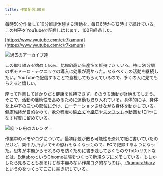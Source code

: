 ```yaml
---
title: 作業配信100日
---
```

毎時50分作業して10分雑談休憩する活動を、毎日6時から12時まで続けている。この様子をYouTubeで配信しはじめて、100日経過した。

[https://www.youtube.com/c/r7kamura](https://www.youtube.com/c/r7kamura)

![](https://lh3.googleusercontent.com/docs/ADP-6oGyZCpClHzdSfntKTNNLBnW071CHqp9EDBUErBQXWMzMMFVz3CG9r90Kcw29vyyPdbDyZf8yjnqp3BlDSGZwfe6E1EaxQkST0CJDf3c1Z7axa7pcs9BIcVb8h5d4GQH5goX1LnL2GW_XOtmKXKAnUtSKpSHSA7M-aXXC4t9IxVp163YywvH9RlvibsFKq_G2Ull37FHI2wQaNE2hT-4_H7j1o4vUAQ7PY6AP0n-M9dcV_3HaWSxH9FWUbysqAG5alKiBP24PS1RcdddhGXUrTHupoLrfBJOy5WRSnnHUQIjGg256SEBrwAqzHS2ljHzUUr1fSxmSFYazjVtx-SOIebsyuR_SqzleMZ19DNN-TWJExbMJM2vDVZ4eZLSOYtTFhAQgWBB8qjpCIbmsp9kX3VFP24aeErRb0WkjEok3Rgh4Y-OUkpmVLAdIHt_JPE9jlb9gZ4hxAD_S8-2FCZzsjEh_VGRdkda9hcjMuuI_o_k7I1mgfDcNiASoJ4FHbPNwOnQjiBmUO4ECK26RoRdWBIjwGZYAyiYZyj116MdJYAjZPKtx0kUp-p6LPqgd5BQk7_FE3k6qctwUgw77RpUguODbYPw2oaW9oGRdHhQFHJuH81rgI6-3IfmA_hyn7hmOsL4W42JQfd8gkpa7lmTrt5jhAnCls57aeY5VSNntuZ_2uWH0IE6Mw3M3Btd89WGP2DgbjdNqVvp5vMzesdNcjmgACpERyVnUhj5tjZyTolxlnmWs6kyn-QgFBJIAXaEdMzFAk7-6t2wmcrLui0SAIBsKdU9qttWpCS12xrzV9vOYov3OaSeTENvwPpbeMNQvNngmpORn2R_uSK42rBBuFC-WyOsBLYYDiebQeUqp8z4W7NrUOQ0AQ822tvewIZWt4b8TZ-ecWdgp1fifwq5iVm-nU--uFp1ZwviSwSY8XJGIx-O6tLyNwTiuafX5VTam275inH6IX8bRHc4ljKYvdmw4JRNYgVJSHHbSPQOApB2zJmX8F9J_YXBc2_J0UDcuhhhgG62RqwLIzkimgU4zhivBUu5LcaqN9FYsPCeGzwZFJ8S8eQW6Vqe1k5Y6LpEdxJ7EQBZA6uiFAYlIZ8xceBEUBVNId-ZuI0oSqm5sB3UzAVIoF32ODp2Z8RnnoCJqYOBG-YS2RttQVsW8HMkuuw_qtLdYgsYTcsw736FZMVwdfE6xpAUPFnPjYcSMrIP4ZQsq85Q9iwycPTBeJ1y0S1c5iOlIruJJVr-m1mhFt-mYOs_rQ "過去のアーカイブ達")

この取り組みを始めて以来、比較的高い生産性を維持できている。特に50分版のポモドーロ・テクニックの導入は効果が高かった。なるべくこの活動を継続したい。YouTubeで配信することで監視してもらえているので、多くの人に見てもらえると嬉しい。

座って作業してばかりだと健康を維持できず、そのうち活動が途絶えてしまう。そこで、活動の継続性を高めるために運動も取り入れている。具体的には、身体を上中下の三つの部位に分け、ローテーションさせながら身体を動かしている。健康維持が目的なので、数分程度の[腕立て](https://www.youtube.com/watch?v=AL6KJ4gPx0c)や[腹筋](https://www.youtube.com/watch?v=RXlnM5K6vMc)や[スクワット](https://www.youtube.com/watch?v=LOuh44mpQRg)の動画を1日1つこなす程度に留めている。

![](https://lh3.googleusercontent.com/docs/ADP-6oFIyy6Ho2rXRnmx0hoE7nkQlIqy6Fls_JHObhnt2uCbJQDCDm1FKzxToSzAB8lMA0WXfMsaos9gYr_c59AEUPIy7jA0C6yAL4FpoUct4gDOyt0lJR6c0Xi4nXf1dFfvmER7oycYWaOmuSCRiqWK-HMTTcGfW5HyntC_mHBkKhCo7FOaj4wAx4ImNZTez9I26SRl6s73OGbzJSl3oYdjGXi3O42KiuMNYfMqsqJ__dUO8ba-ik0xZwxHHP6-QC8oUmZPaDt3rJTzBDAUkMwoG34z9WddDBRhrapAfjK2LERec5NZYh6sr3JYpS4I3VTXIn1VUvXk-mLV6GVHoxFRUO6uklzzmaj3VXMdDuVQEeEh-LSTC64HsU8UeKlybx-dURMkS8zLYT9pYTG-Axm1yY5hVHp1QfLxdkkqzDxQtwwryFTaaqZu_WQbRw_DkshzmI-BBMSj0SVlw1uxYowW9FjkxHhIm6zioZ96fRoOMrKYX0E-ZY86WxsDCpzodHbKaVECYzaMXxZ3spel4diywN47pxfDkbcD341vKkqFBI5xYkg27WYIqw8a8SdeBqc4TDaV4H8o-DcVed8eI4f7JcVggHPBfmY4g2P3xFYH6-D3p49bEf-GCnBGytM6-6fE3dq6Bkdeg-nwcOZ5MupPVWbgyc0e_Rd5DqIHWo3fGx0jIDCPghS9iJBTPdDAoHCxqX0IeX69ukBurgzLESL0F1w1WfbRI6YaxxG3ykkmakk0fpbwT5mYT4FZJUJFSaWKeLnulefGS61mQHif2pFACVMXRAeGapkfQPULGaz90SYC6bvk98ZZfH2k9pa0c6EI7ptQWbFVL7gEGmRlBpctaABMc4i0XByQeqNmm8euqWueu1rtIGfPpjynXX_DhQhVtBwxR3HEuYzLJUADppEdaGEYTeyt0D0sgASwGjkEBebGQvBPYLrpGzdSonLGnJCe6oQ9lUdjOg6GLBKVLiL2muC40s4lR_6UrW-H8PKBjKGb5Ub0QYP6eBVf0fOY2UgLf0MNuV6EiGICC9foEp7ottzhV-d5I_Yr0Q66Qi8f3JcB1FR_ADc_HQX1VBuluKm3cgPwQ6VkRCP0ktjPb-QvTCDe1LvQZ5z6JKq6dOlCjeYR7cGVzLYWewQpYjvRjDw7zjjJLAHeznmU7keYhj5rCBRTOadzRTVnPisMAzfSraxUKx5swMsDIik0VF5UCsCKNX9vauolimFQ7NVjpZkHwdOyEty1r4AY0n7pClF7w-Vt-AAt "筋トレ用のカレンダー")

作業中のメモやログについて。最初は気が散る可能性を恐れて紙に書いていたのだけど、集中力が付いてその恐れもなくなったので、PCで記録するようになった。思考が本題からそれるのを防ぐために書き残しておくものやToDoリストなどは、[Editabro](https://chrome.google.com/webstore/detail/editabro/eodgdnjgkjjlohklhoaapfhghgcoihmf)というChrome拡張をつくって新規タブにメモしている。もしかしたら見ることもあるけど基本顧みない作業ログ的なものは、[r7kamura/diary](https://r7kamura.github.io/diary/)というのをつくってここに書き記している。
